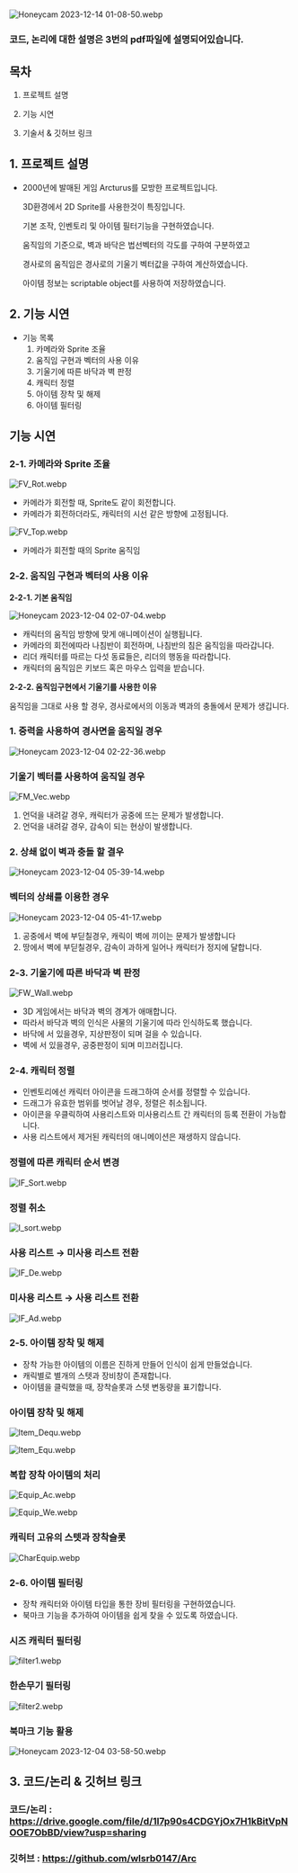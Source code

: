 # 

![Honeycam 2023-12-14 01-08-50.webp](https://prod-files-secure.s3.us-west-2.amazonaws.com/d6f15c80-0360-4b9c-8d92-2384fa9bb47f/a9d5f83f-8def-4f5b-a6ca-d73d6b57136c/Honeycam_2023-12-14_01-08-50.webp)


### 코드, 논리에 대한 설명은 3번의 pdf파일에 설명되어있습니다.

## 목차

1. 프로젝트 설명

2. 기능 시연

3. 기술서 & 깃허브 링크


## 1. 프로젝트 설명

- 2000년에 발매된 게임 Arcturus를 모방한 프로젝트입니다.
    
    3D환경에서 2D Sprite를 사용한것이 특징입니다.
    
    기본 조작, 인벤토리 및 아이템 필터기능을 구현하였습니다.
    
    움직임의 기준으로, 벽과 바닥은 법선벡터의 각도를 구하여 구분하였고
    
    경사로의 움직임은 경사로의 기울기 벡터값을 구하여 계산하였습니다.
    
    아이템 정보는 scriptable object를 사용하여 저장하였습니다.
    

## 2. 기능 시연

- 기능 목록
    1. 카메라와 Sprite 조율
    2. 움직임 구현과 벡터의 사용 이유
    3. 기울기에 따른 바닥과 벽 판정
    4. 캐릭터 정렬
    5. 아이템 장착 및 해제
    6. 아이템 필터링
    

## 기능 시연

### 2-1. 카메라와 Sprite 조율

![FV_Rot.webp](https://prod-files-secure.s3.us-west-2.amazonaws.com/d6f15c80-0360-4b9c-8d92-2384fa9bb47f/84b52f7f-cece-4490-a5c3-82f4044f54de/FV_Rot.webp)

- 카메라가 회전할 때, Sprite도 같이 회전합니다.
- 카메라가 회전하더라도, 캐릭터의 시선 같은 방향에 고정됩니다.

![FV_Top.webp](https://prod-files-secure.s3.us-west-2.amazonaws.com/d6f15c80-0360-4b9c-8d92-2384fa9bb47f/39dc3421-7301-41c6-b19a-3da04157686f/FV_Top.webp)

- 카메라가 회전할 때의 Sprite 움직임

### 2-2. 움직임 구현과 벡터의 사용 이유

**2-2-1. 기본 움직임**

![Honeycam 2023-12-04 02-07-04.webp](https://prod-files-secure.s3.us-west-2.amazonaws.com/d6f15c80-0360-4b9c-8d92-2384fa9bb47f/45418220-ff8d-426d-beaf-072d18543acb/Honeycam_2023-12-04_02-07-04.webp)

- 캐릭터의 움직임 방향에 맞게 애니메이션이 실행됩니다.
- 카메라의 회전에따라 나침반이 회전하며, 나침반의 침은 움직임을 따라갑니다.
- 리더 캐릭터를 따르는 다섯 동료들은, 리더의 행동을 따라합니다.
- 캐릭터의 움직임은 키보드 혹은 마우스 입력을 받습니다.

**2-2-2. 움직임구현에서 기울기를 사용한 이유**

움직임을 그대로 사용 할 경우, 경사로에서의 이동과 벽과의 충돌에서 문제가 생깁니다.

### 1. 중력을 사용하여 경사면을 움직일 경우

![Honeycam 2023-12-04 02-22-36.webp](https://prod-files-secure.s3.us-west-2.amazonaws.com/d6f15c80-0360-4b9c-8d92-2384fa9bb47f/694a83d8-1ef0-4ae4-b49b-e26e23037c93/Honeycam_2023-12-04_02-22-36.webp)

### 기울기 벡터를 사용하여 움직일 경우

![FM_Vec.webp](https://prod-files-secure.s3.us-west-2.amazonaws.com/d6f15c80-0360-4b9c-8d92-2384fa9bb47f/5073df53-3667-42dd-b323-c1b2798ab8f7/FM_Vec.webp)

1. 언덕을 내려갈 경우, 캐릭터가 공중에 뜨는 문제가 발생합니다.
2. 언덕을 내려갈 경우, 감속이 되는 현상이 발생합니다.

### 2. 상쇄 없이 벽과 충돌 할 결우

![Honeycam 2023-12-04 05-39-14.webp](https://prod-files-secure.s3.us-west-2.amazonaws.com/d6f15c80-0360-4b9c-8d92-2384fa9bb47f/2980757c-1c77-47db-a539-ad89ea9bf434/Honeycam_2023-12-04_05-39-14.webp)

### 벡터의 상쇄를 이용한 경우

![Honeycam 2023-12-04 05-41-17.webp](https://prod-files-secure.s3.us-west-2.amazonaws.com/d6f15c80-0360-4b9c-8d92-2384fa9bb47f/4dbc85eb-b1e4-4794-b069-e8c1617ab816/Honeycam_2023-12-04_05-41-17.webp)

1. 공중에서 벽에 부딛칠경우, 캐릭이 벽에 끼이는 문제가 발생합니다
2. 땅에서 벽에 부딛칠경우, 감속이 과하게 일어나 캐릭터가 정지에 달합니다.

### 2-3. 기울기에 따른 바닥과 벽 판정

![FW_Wall.webp](https://prod-files-secure.s3.us-west-2.amazonaws.com/d6f15c80-0360-4b9c-8d92-2384fa9bb47f/872a5d43-3582-473b-bc98-2b4112c7ce63/FW_Wall.webp)

- 3D 게임에서는 바닥과 벽의 경계가 애매합니다.
- 따라서 바닥과 벽의 인식은 사물의 기울기에 따라 인식하도록 했습니다.
- 바닥에 서 있을경우, 지상판정이 되며 걸을 수 있습니다.
- 벽에 서 있을경우, 공중판정이 되며 미끄러집니다.

### 2-4. 캐릭터 정렬

- 인벤토리에선 캐릭터 아이콘을 드래그하여 순서를 정렬할 수 있습니다.
- 드래그가 유효한 범위를 벗어날 경우, 정렬은 취소됩니다.
- 아이콘을 우클릭하여 사용리스트와 미사용리스트 간 캐릭터의 등록 전환이 가능합니다.
- 사용 리스트에서 제거된 캐릭터의 애니메이션은 재생하지 않습니다.

### 정렬에 따른 캐릭터 순서 변경

![IF_Sort.webp](https://prod-files-secure.s3.us-west-2.amazonaws.com/d6f15c80-0360-4b9c-8d92-2384fa9bb47f/ab34d4b0-8678-482c-bf48-e50acd4b7be1/IF_Sort.webp)

### 정렬 취소

![I_sort.webp](https://prod-files-secure.s3.us-west-2.amazonaws.com/d6f15c80-0360-4b9c-8d92-2384fa9bb47f/3a319fa3-b11a-4e6c-84ed-d17e626e6db8/I_sort.webp)

### 사용 리스트 → 미사용 리스트 전환

![IF_De.webp](https://prod-files-secure.s3.us-west-2.amazonaws.com/d6f15c80-0360-4b9c-8d92-2384fa9bb47f/0e483100-20f8-446f-b33e-709a0f76ea50/IF_De.webp)

### 미사용 리스트 → 사용 리스트 전환

![IF_Ad.webp](https://prod-files-secure.s3.us-west-2.amazonaws.com/d6f15c80-0360-4b9c-8d92-2384fa9bb47f/d887d241-79f8-48ee-9201-5fd4f1c20c4c/IF_Ad.webp)

### 2-5. 아이템 장착 및 해제

- 장착 가능한 아이템의 이름은 진하게 만들어 인식이 쉽게 만들었습니다.
- 캐릭별로 별개의 스텟과 장비창이 존재합니다.
- 아이템을 클릭했을 때, 장착슬롯과 스텟 변동량을 표기합니다.

### 아이템 장착 및 해제

![Item_Dequ.webp](https://prod-files-secure.s3.us-west-2.amazonaws.com/d6f15c80-0360-4b9c-8d92-2384fa9bb47f/17b02d3e-19b2-4520-b00b-4c421d36ef05/Item_Dequ.webp)

![Item_Equ.webp](https://prod-files-secure.s3.us-west-2.amazonaws.com/d6f15c80-0360-4b9c-8d92-2384fa9bb47f/8563a329-e80d-41ec-a32a-af77137c5ec9/Item_Equ.webp)

### 복합 장착 아이템의 처리

![Equip_Ac.webp](https://prod-files-secure.s3.us-west-2.amazonaws.com/d6f15c80-0360-4b9c-8d92-2384fa9bb47f/40192c58-340d-4624-b2d7-05e7e6a4ba28/Equip_Ac.webp)

![Equip_We.webp](https://prod-files-secure.s3.us-west-2.amazonaws.com/d6f15c80-0360-4b9c-8d92-2384fa9bb47f/c950f9a2-1937-42f8-97e3-81ba3ba6c164/Equip_We.webp)

### 캐릭터 고유의 스텟과 장착슬롯

![CharEquip.webp](https://prod-files-secure.s3.us-west-2.amazonaws.com/d6f15c80-0360-4b9c-8d92-2384fa9bb47f/66c83f03-d878-4698-9309-3cec1318e73e/CharEquip.webp)

### 2-6. 아이템 필터링

- 장착 캐릭터와 아이템 타입을 통한 장비 필터링을 구현하였습니다.
- 북마크 기능을 추가하여 아이템을 쉽게 찾을 수 있도록 하였습니다.

### 시즈 캐릭터 필터링

![filter1.webp](https://prod-files-secure.s3.us-west-2.amazonaws.com/d6f15c80-0360-4b9c-8d92-2384fa9bb47f/47870ead-cada-4fdd-b5e7-43e956991d68/filter1.webp)

### 한손무기 필터링

![filter2.webp](https://prod-files-secure.s3.us-west-2.amazonaws.com/d6f15c80-0360-4b9c-8d92-2384fa9bb47f/0aa34952-ae91-4eb7-883a-85adca50d61a/filter2.webp)

### 북마크 기능 활용

![Honeycam 2023-12-04 03-58-50.webp](https://prod-files-secure.s3.us-west-2.amazonaws.com/d6f15c80-0360-4b9c-8d92-2384fa9bb47f/972b4253-e775-488b-b53f-4fccf3112b2c/Honeycam_2023-12-04_03-58-50.webp)

## 3. 코드/논리 & 깃허브 링크

### 코드/논리 : https://drive.google.com/file/d/1I7p90s4CDGYjOx7H1kBitVpNOOE7ObBD/view?usp=sharing

### 깃허브 : https://github.com/wlsrb0147/Arc

